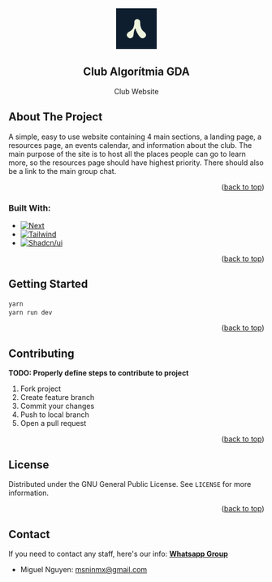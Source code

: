 <!-- Set 'back to top' link -->
<a name="readme-top">

<!-- Project Header -->
<div align="center">
  <a ref="https://github.com/ClubAlgoritmiaGDA/website">
    <img src="images/logo.jpeg" alt="Logo" width="80" height="80">
  </a>
<h2 align="center">Club Algorítmia GDA</h2>

  <p align="center">
  Club Website
  </p>
</div>

<!-- Table of contents #TODO -->

<!-- About the project -->
## About The Project

A simple, easy to use website containing 4 main sections, a landing page, a resources page, an events calendar,
and information about the club. The main purpose of the site is to host all the places people can go to learn more,
so the resources page should have highest priority. There should also be a link to the main group chat.

<p align="right">(<a href="#readme-top">back to top</a>)</p>

### Built With:
* [![Next][Next.js]][Next-url]
* [![Tailwind][TailwindCSS]][TailwindCSS-url]
* [![Shadcn/ui][Shadcn.ui]][Shadcn.ui-url]

<p align="right">(<a href="#readme-top">back to top</a>)</p>


<!-- Getting Started -->
## Getting Started
```sh
yarn
yarn run dev
```
<p align="right">(<a href="#readme-top">back to top</a>)</p>


<!-- Contributions -->
## Contributing
**TODO: Properly define steps to contribute to project**
1. Fork project
2. Create feature branch
3. Commit your changes
4. Push to local branch
5. Open a pull request

<p align="right">(<a href="#readme-top">back to top</a>)</p>


<!-- License -->
## License
Distributed under the GNU General Public License. See `LICENSE` for more information.

<p align="right">(<a href="#readme-top">back to top</a>)</p>


<!-- Contact -->
## Contact
If you need to contact any staff, here's our info:
[**Whatsapp Group**](https://chat.whatsapp.com/CIeALaxFs1o80hkf1Zgtgt)
- Miguel Nguyen: [msninmx@gmail.com](msninmx@gmail.com)

<!-- Links and Images -->
[Next.js]: https://img.shields.io/badge/next.js-000000?style=for-the-badge&logo=nextdotjs&logoColor=white
[Next-url]: https://nextjs.org/
[TailwindCSS]: https://img.shields.io/badge/Tailwind_CSS-38B2AC?style=for-the-badge&logo=tailwind-css&logoColor=white
[TailwindCSS-url]: https://tailwindcss.com/
[Shadcn.ui]: https://img.shields.io/badge/shadcn/ui-000000?style=for-the-badge&logo=slashdot&logoColor=white
[Shadcn.ui-url]: https://ui.shadcn.com/
